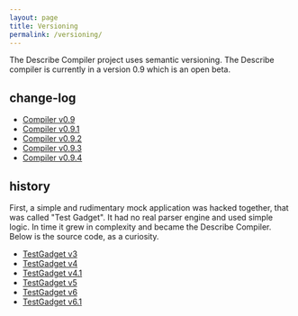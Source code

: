 ```yaml
---
layout: page
title: Versioning
permalink: /versioning/
---
```


The Describe Compiler project uses semantic versioning. The Describe compiler is currently in a version 0.9 which is an open beta. 


## change-log
* [Compiler v0.9](/DescribeDocumentation/v09/compiler09)
* [Compiler v0.9.1](/DescribeDocumentation/v091/compiler091)
* [Compiler v0.9.2](/DescribeDocumentation/v092/compiler092)
* [Compiler v0.9.3](/DescribeDocumentation/v093/compiler093)
* [Compiler v0.9.4](/DescribeDocumentation/v094/compiler094)


## history
First, a simple and rudimentary mock application was hacked together, that was called "Test Gadget". It had no real parser engine and used simple logic. In time it grew in complexity and became the Describe Compiler. Below is the source code, as a curiosity.
* [TestGadget v3](/DescribeDocumentation/test-gadget/test-gadget-v3)
* [TestGadget v4](/DescribeDocumentation/test-gadget/test-gadget-v4)
* [TestGadget v4.1](/DescribeDocumentation/test-gadget/test-gadget-v41)
* [TestGadget v5](/DescribeDocumentation/test-gadget/test-gadget-v5)
* [TestGadget v6](/DescribeDocumentation/test-gadget/test-gadget-v6)
* [TestGadget v6.1](/DescribeDocumentation/test-gadget/test-gadget-v61)

